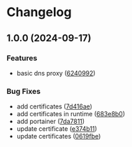 # Changelog

## 1.0.0 (2024-09-17)


### Features

* basic dns proxy ([6240992](https://github.com/majksa-dev/dns/commit/62409928b8aab27257e0367773880c6cd918ec52))


### Bug Fixes

* add certificates ([7d416ae](https://github.com/majksa-dev/dns/commit/7d416aefd51e4b20fbbed45fff6368fe64b8c603))
* add certificates in runtime ([683e8b0](https://github.com/majksa-dev/dns/commit/683e8b00a4c7f8b72a7e7a09665478648af1ce3b))
* add portainer ([7da7811](https://github.com/majksa-dev/dns/commit/7da781118cbe650b21650763cae02892d9d2ebf6))
* update certificate ([e374b11](https://github.com/majksa-dev/dns/commit/e374b1196803b558517a01a07a736c397cf4a482))
* update certificates ([0619fbe](https://github.com/majksa-dev/dns/commit/0619fbe018b994ad97327bf22738d299e0faa169))
